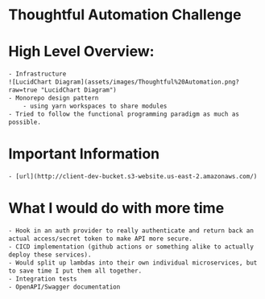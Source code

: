 # Thoughtful Automation Challenge

# High Level Overview:
    - Infrastructure
    ![LucidChart Diagram](assets/images/Thoughtful%20Automation.png?raw=true "LucidChart Diagram")
    - Monorepo design pattern
        - using yarn workspaces to share modules
    - Tried to follow the functional programming paradigm as much as possible.

# Important Information
    - [url](http://client-dev-bucket.s3-website.us-east-2.amazonaws.com/)

# What I would do with more time
    - Hook in an auth provider to really authenticate and return back an actual access/secret token to make API more secure.
    - CICD implementation (github actions or something alike to actually deploy these services).
    - Would split up lambdas into their own individual microservices, but to save time I put them all together.
    - Integration tests
    - OpenAPI/Swagger documentation